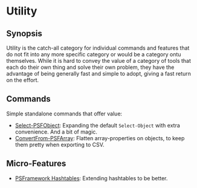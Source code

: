 ﻿---
sidebar_position: 1
---

# Utility

## Synopsis

Utility is the catch-all category for individual commands and features that do not fit into any more specific category or would be a category ontu themselves.
While it is hard to convey the value of a category of tools that each do their own thing and solve their own problem, they have the advantage of being generally fast and simple to adopt, giving a fast return on the effort.

## Commands

Simple standalone commands that offer value:

+ [Select-PSFObject](Commands/select-psfobject.md): Expanding the default `Select-Object` with extra convenience. And a bit of magic.
+ [ConvertFrom-PSFArray](Commands/convertfrom-psfarray.md): Flatten array-properties on objects, to keep them pretty when exporting to CSV.

## Micro-Features

+ [PSFramework Hashtables](Features/psfhashtables.html): Extending hashtables to be better.
